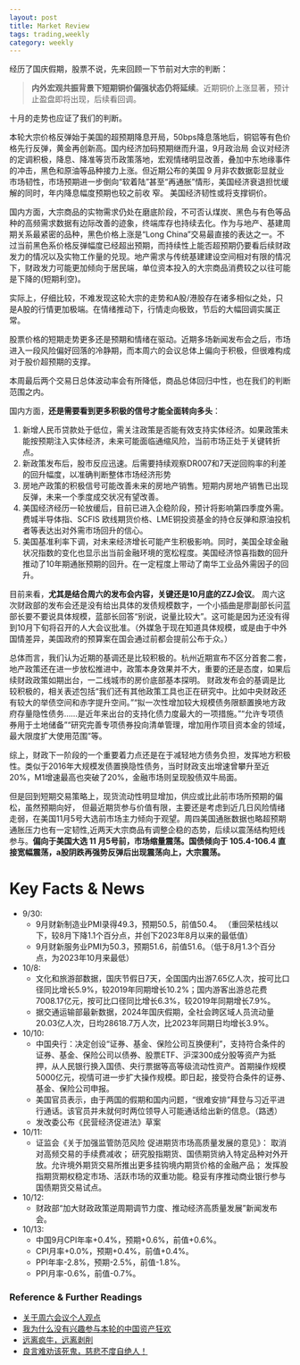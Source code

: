 ```yaml
---
layout: post
title: Market Review
tags: trading,weekly
category: weekly
---
```


经历了国庆假期，股票不说，先来回顾一下节前对大宗的判断：

>  **内外宏观共振背景下短期铜价偏强状态仍将延续**。近期铜价上涨显著，预计止盈盘即将出现，后续看回调。

十月的走势也应证了我们的判断。

本轮大宗价格反弹始于美国的超预期降息开局，50bps降息落地后，铜铝等有色价格先行反弹，黄金再创新高。国内经济加码预期继而升温，9月政治局
会议对经济的定调积极，降息、降准等货币政策落地，宏观情绪明显改善，叠加中东地缘事件的冲击，黑色和原油等品种接力上涨。但近期公布的美国
9 月非农数据彰显就业市场韧性，市场预期进一步倒向“软着陆”甚至“再通胀”情形，美国经济衰退担忧缓解的同时，年内降息幅度预期也较之前收
窄。 美国经济韧性或将支撑铜价。

国内方面，大宗商品的实物需求仍处在磨底阶段，不可否认煤炭、黑色与有色等品种的高频需求数据有边际改善的迹象，终端库存也持续去化。作为与地产、基建周期关系最紧密的品种，黑色价格上涨是“Long China”交易最直接的表达之一。不过当前黑色系价格反弹幅度已经超出预期，而持续性上能否超预期仍要看后续财政发力的情况以及实物工作量的兑现。地产需求与传统基建建设空间相对有限的情况下，财政发力可能更加倾向于居民端，单位资本投入的大宗商品消费较之以往可能是下降的(短期利空)。

实际上，仔细比较，不难发现这轮大宗的走势和A股/港股存在诸多相似之处，只是A股的行情更加极端。在情绪推动下，行情走向极致，节后的大幅回调实属正常。

股票价格的短期走势更多还是预期和情绪在驱动。近期多场新闻发布会之后，市场进入一段风险偏好回落的冷静期，而本周六的会议总体上偏向于积极，但很难构成对于股价超预期的支撑。

本周最后两个交易日总体波动率会有所降低，商品总体回归中性，也在我们的判断范围之内。

国内方面，**还是需要看到更多积极的信号才能全面转向多头**：

1. 新增人民币贷款处于低位，需关注政策是否能有效支持实体经济。如果政策未能按预期注入实体经济，未来可能面临通缩风险，当前市场正处于关键转折点。
2. 新政策发布后，股市反应迅速。后需要持续观察DR007和7天逆回购率的利差的回升幅度，以准确判断整体市场经济形势
3. 房地产政策的积极信号可能改善未来的房地产销售。短期内房地产销售已出现反弹，未来一个季度成交状况有望改善。
4. 美国经济经历一轮放缓后，目前已进入企稳阶段，预计将影响第四季度外需。费城半导体指、SCFIS 欧线期货价格、LME铜投资基金的持仓反弹和原油投机者等表达出对外需市场回升的信心。
5. 美国基准利率下调，对未来经济增长可能产生积极影响。同时，美国全球金融状况指数的变化也显示出当前金融环境的宽松程度。美国经济惊喜指数的回升推动了10年期通胀预期的回升。在一定程度上带动了南华工业品外需因子的回升。

目前来看，**尤其是结合周六的发布会内容，关键还是10月底的ZZJ会议**。 周六这次财政部的发布会还是没有给出具体的发债规模数字，一个小插曲是廖副部长问蓝部长要不要说具体规模，蓝部长回答“别说，说量比较大”。这可能是因为还没有得到10月下旬将召开的人大会议批准。（外媒急于现在知道具体规模，或是由于中外国情差异，美国政府的预算案在国会通过前都会提前公布于众。）

总体而言，我们认为近期的基调还是比较积极的。杭州近期宣布不区分首套二套，地产政策还在进一步放松推进中，政策本身效果并不大，重要的还是态度，如果后续财政政策如期出台，一二线城市的房价底部基本探明。 财政发布会的基调是比较积极的，相关表述包括“我们还有其他政策工具也正在研究中。比如中央财政还有较大的举债空间和赤字提升空间。”“拟一次性增加较大规模债务限额置换地方政府存量隐性债务……是近年来出台的支持化债力度最大的一项措施。”“允许专项债券用于土地储备”“研究完善专项债券投向清单管理，增加用作项目资本金的领域，最大限度扩大使用范围”等。

综上，财政下一阶段的一个重要着力点还是在于减轻地方债务负担，发挥地方积极性。类似于2016年大规模发债置换隐性债务，当时财政支出增速曾攀升至近20%，M1增速最高也突破了20%，金融市场则呈现股债双牛局面。

但是回到短期交易策略上，现货流动性明显增加，供应或比此前市场所预期的偏松，虽然预期向好， 但最近期货参与价值有限，主要还是考虑到近几日风险情绪走弱，在美国11月5号大选前市场主力倾向于观望。周四美国通胀数据也略超预期 通胀压力也有一定韧性,近两天大宗商品有调整企稳的态势，后续以震荡结构短线参与。**偏向于美国大选 11 月5号前，市场缩量震荡。国债倾向于 105.4-106.4 直接宽幅震荡，a股阴跌再强势反弹后出现震荡向上，大宗震荡。**

# Key Facts & News

- 9/30:
    * 9月财新制造业PMI录得49.3，预期50.5，前值50.4。 （重回荣枯线以下，较8月下降1.1个百分点，并创下2023年8月以来的最低值） 
    * 9月财新服务业PMI为50.3，预期51.6，前值51.6。（低于8月1.3个百分点，为2023年10月来最低）
- 10/8:
    * 文化和旅游部数据，国庆节假日7天，全国国内出游7.65亿人次，按可比口径同比增长5.9%，较2019年同期增长10.2%；国内游客出游总花费7008.17亿元，按可比口径同比增长6.3%，较2019年同期增长7.9%。
    * 据交通运输部最新数据，2024年国庆假期，全社会跨区域人员流动量20.03亿人次，日均28618.7万人次，比2023年同期日均增长3.9%。
- 10/10:
    * 中国央行：决定创设“证券、基金、保险公司互换便利”，支持符合条件的证券、基金、保险公司以债券、股票ETF、沪深300成分股等资产为抵押，从人民银行换入国债、央行票据等高等级流动性资产。首期操作规模5000亿元，视情可进一步扩大操作规模。即日起，接受符合条件的证券、基金、保险公司申报。
    * 美国官员表示，由于两国的假期和国内问题，“很难安排”拜登与习近平进行通话。该官员并未就何时两位领导人可能通话给出新的信息。（路透）
    * 发改委公布《民营经济促进法》草案
- 10/11:
    * 证监会《关于加强监管防范风险 促进期货市场高质量发展的意见》： 取消对高频交易的手续费减收； 研究股指期货、国债期货纳入特定品种对外开放。允许境外期货交易所推出更多挂钩境内期货价格的金融产品； 发挥股指期货期权稳定市场、活跃市场的双重功能。稳妥有序推动商业银行参与国债期货交易试点。
- 10/12:
    * 财政部“加大财政政策逆周期调节力度、推动经济高质量发展”新闻发布会。
- 10/13:
    * 中国9月CPI年率+0.4%，预期+0.6%，前值+0.6%。
    * CPI月率+0.0%，预期+0.4%，前值+0.4%。
    * PPI年率-2.8%，预期-2.5%，前值-1.8%。
    * PPI月率-0.6%，前值-0.7%。
    
### Reference & Further Readings

- [关于周六会议个人观点](https://mp.weixin.qq.com/s/EplerA0WqOTznj5JyoOw_w)
- [我为什么没有兴趣参与本轮的中国资产狂欢](https://mp.weixin.qq.com/s/0lIflTt3UGIdTvinWKw_qg)
- [远离疯牛，远离剥削](https://mp.weixin.qq.com/s/49CNDJ19BBl2W0g6QPerFQ)
- [良言难劝该死鬼，慈悲不度自绝人！](https://mp.weixin.qq.com/s/rclfZR3sqdelkH2cNKCAhA)